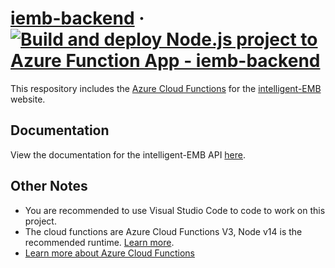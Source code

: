 # [iemb-backend](https://iemb-backend.azurewebsites.net) · [![Build and deploy Node.js project to Azure Function App - iemb-backend](https://github.com/dabby9734/iemb-backend/actions/workflows/master_iemb-backend.yml/badge.svg)](https://github.com/dabby9734/iemb-backend/actions/workflows/master_iemb-backend.yml)

This respository includes the [Azure Cloud Functions](https://azure.microsoft.com/en-us/services/functions) for the [intelligent-EMB](https://github.com/dabby9734/intelligent-EMB) website.

## Documentation

View the documentation for the intelligent-EMB API [here](https://dabby9734.github.io/iemb-backend/).

## Other Notes

- You are recommended to use Visual Studio Code to code to work on this project.
- The cloud functions are Azure Cloud Functions V3, Node v14 is the recommended runtime. [Learn more](https://docs.microsoft.com/en-us/azure/azure-functions/functions-reference-node?tabs=v2#node-version).
- [Learn more about Azure Cloud Functions](https://docs.microsoft.com/en-us/azure/azure-functions/)

